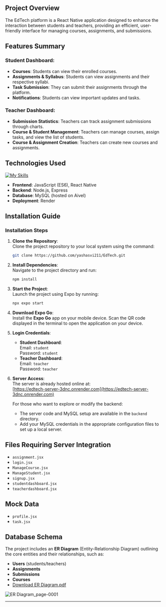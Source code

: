  

## **Project Overview**

The EdTech platform is a React Native application designed to enhance the interaction between students and teachers, providing an efficient, user-friendly interface for managing courses, assignments, and submissions.

## **Features Summary**

### **Student Dashboard**:

- **Courses**: Students can view their enrolled courses.
- **Assignments & Syllabus**: Students can view assignments and their respective syllabi.
- **Task Submission**: They can submit their assignments through the platform.
- **Notifications**: Students can view important updates and tasks.

### **Teacher Dashboard**:

- **Submission Statistics**: Teachers can track assignment submissions through charts.
- **Course & Student Management**: Teachers can manage courses, assign tasks, and view the list of students.
- **Course & Assignment Creation**: Teachers can create new courses and assignments.

## **Technologies Used**

[![My Skills](https://skillicons.dev/icons?i=js,react,nodejs,express,mysql)](https://skillicons.dev)

- **Frontend**: JavaScript (ES6), React Native
- **Backend**: Node.js, Express
- **Database**: MySQL (hosted on Aivel)
- **Deployment**: Render

## **Installation Guide**

### **Installation Steps**

1. **Clone the Repository**:  
   Clone the project repository to your local system using the command:
   ```bash
   git clone https://github.com/yashasvi211/EdTech.git
   ```

2. **Install Dependencies**:  
   Navigate to the project directory and run:
   ```bash
   npm install
   ```

3. **Start the Project**:  
   Launch the project using Expo by running:
   ```bash
   npx expo start
   ```

4. **Download Expo Go**:  
   Install the **Expo Go** app on your mobile device. Scan the QR code displayed in the terminal to open the application on your device.

5. **Login Credentials**:  
   - **Student Dashboard**:  
     Email: `student`  
     Password: `student`  
   - **Teacher Dashboard**:  
     Email: `teacher`  
     Password: `teacher`

6. **Server Access**:  
   The server is already hosted online at:  
   [https://edtech-server-3dnc.onrender.com](https://edtech-server-3dnc.onrender.com)  

   For those who want to explore or modify the backend:
   - The server code and MySQL setup are available in the `backend` directory.
   - Add your MySQL credentials in the appropriate configuration files to set up a local server.

## **Files Requiring Server Integration**

- `assignment.jsx`
- `login.jsx`
- `ManageCourse.jsx`
- `ManageStudent.jsx`
- `signup.jsx`
- `studentdashboard.jsx`
- `teacherdashboard.jsx`

## **Mock Data**

- `profile.jsx`
- `task.jsx`

## **Database Schema**

The project includes an **ER Diagram** (Entity-Relationship Diagram) outlining the core entities and their relationships, such as:

- **Users** (students/teachers)
- **Assignments**
- **Submissions**
- **Courses**
- [Download ER Diagram.pdf](https://github.com/user-attachments/files/18136480/ER.Diagram.pdf)

![ER Diagram_page-0001](https://github.com/user-attachments/assets/5d49b234-6640-4421-985a-a72fec7a328f)

 

--- 
